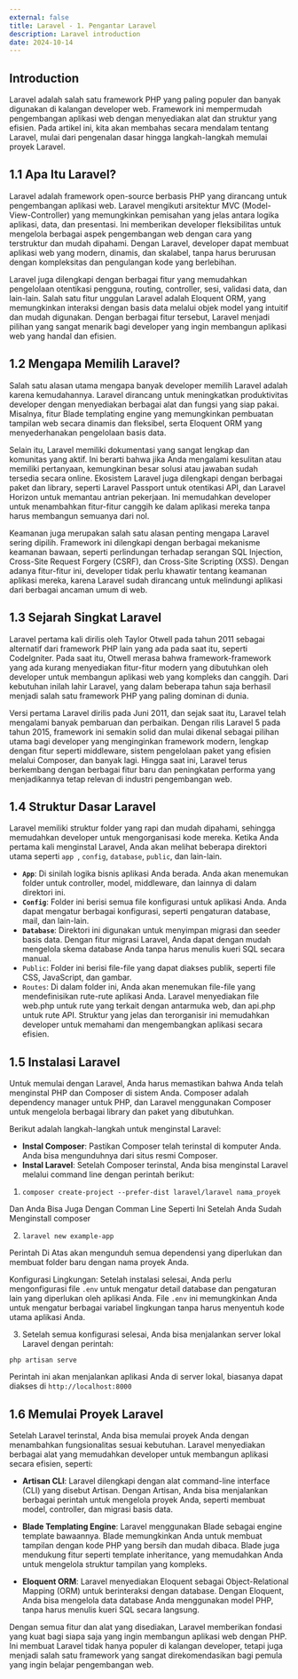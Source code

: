 ```yaml
---
external: false
title: Laravel - 1. Pengantar Laravel
description: Laravel introduction
date: 2024-10-14
---
```


## Introduction

Laravel adalah salah satu framework PHP yang paling populer dan banyak digunakan di kalangan developer web. Framework ini mempermudah pengembangan aplikasi web dengan menyediakan alat dan struktur yang efisien. Pada artikel ini, kita akan membahas secara mendalam tentang Laravel, mulai dari pengenalan dasar hingga langkah-langkah memulai proyek Laravel.

## 1.1 Apa Itu Laravel?

Laravel adalah framework open-source berbasis PHP yang dirancang untuk pengembangan aplikasi web. Laravel mengikuti arsitektur MVC (Model-View-Controller) yang memungkinkan pemisahan yang jelas antara logika aplikasi, data, dan presentasi. Ini memberikan developer fleksibilitas untuk mengelola berbagai aspek pengembangan web dengan cara yang terstruktur dan mudah dipahami. Dengan Laravel, developer dapat membuat aplikasi web yang modern, dinamis, dan skalabel, tanpa harus berurusan dengan kompleksitas dan pengulangan kode yang berlebihan.

Laravel juga dilengkapi dengan berbagai fitur yang memudahkan pengelolaan otentikasi pengguna, routing, controller, sesi, validasi data, dan lain-lain. Salah satu fitur unggulan Laravel adalah Eloquent ORM, yang memungkinkan interaksi dengan basis data melalui objek model yang intuitif dan mudah digunakan. Dengan berbagai fitur tersebut, Laravel menjadi pilihan yang sangat menarik bagi developer yang ingin membangun aplikasi web yang handal dan efisien.

## 1.2 Mengapa Memilih Laravel?

Salah satu alasan utama mengapa banyak developer memilih Laravel adalah karena kemudahannya. Laravel dirancang untuk meningkatkan produktivitas developer dengan menyediakan berbagai alat dan fungsi yang siap pakai. Misalnya, fitur Blade templating engine yang memungkinkan pembuatan tampilan web secara dinamis dan fleksibel, serta Eloquent ORM yang menyederhanakan pengelolaan basis data.

Selain itu, Laravel memiliki dokumentasi yang sangat lengkap dan komunitas yang aktif. Ini berarti bahwa jika Anda mengalami kesulitan atau memiliki pertanyaan, kemungkinan besar solusi atau jawaban sudah tersedia secara online. Ekosistem Laravel juga dilengkapi dengan berbagai paket dan library, seperti Laravel Passport untuk otentikasi API, dan Laravel Horizon untuk memantau antrian pekerjaan. Ini memudahkan developer untuk menambahkan fitur-fitur canggih ke dalam aplikasi mereka tanpa harus membangun semuanya dari nol.

Keamanan juga merupakan salah satu alasan penting mengapa Laravel sering dipilih. Framework ini dilengkapi dengan berbagai mekanisme keamanan bawaan, seperti perlindungan terhadap serangan SQL Injection, Cross-Site Request Forgery (CSRF), dan Cross-Site Scripting (XSS). Dengan adanya fitur-fitur ini, developer tidak perlu khawatir tentang keamanan aplikasi mereka, karena Laravel sudah dirancang untuk melindungi aplikasi dari berbagai ancaman umum di web.

## 1.3 Sejarah Singkat Laravel

Laravel pertama kali dirilis oleh Taylor Otwell pada tahun 2011 sebagai alternatif dari framework PHP lain yang ada pada saat itu, seperti CodeIgniter. Pada saat itu, Otwell merasa bahwa framework-framework yang ada kurang menyediakan fitur-fitur modern yang dibutuhkan oleh developer untuk membangun aplikasi web yang kompleks dan canggih. Dari kebutuhan inilah lahir Laravel, yang dalam beberapa tahun saja berhasil menjadi salah satu framework PHP yang paling dominan di dunia.

Versi pertama Laravel dirilis pada Juni 2011, dan sejak saat itu, Laravel telah mengalami banyak pembaruan dan perbaikan. Dengan rilis Laravel 5 pada tahun 2015, framework ini semakin solid dan mulai dikenal sebagai pilihan utama bagi developer yang menginginkan framework modern, lengkap dengan fitur seperti middleware, sistem pengelolaan paket yang efisien melalui Composer, dan banyak lagi. Hingga saat ini, Laravel terus berkembang dengan berbagai fitur baru dan peningkatan performa yang menjadikannya tetap relevan di industri pengembangan web.

## 1.4 Struktur Dasar Laravel

Laravel memiliki struktur folder yang rapi dan mudah dipahami, sehingga memudahkan developer untuk mengorganisasi kode mereka. Ketika Anda pertama kali menginstal Laravel, Anda akan melihat beberapa direktori utama seperti ``app ``, ``config``, ``database``, ``public``, dan lain-lain.

- **``App``**: Di sinilah logika bisnis aplikasi Anda berada. Anda akan menemukan folder untuk controller, model, middleware, dan lainnya di dalam direktori ini.
- **``Config``**: Folder ini berisi semua file konfigurasi untuk aplikasi Anda. Anda dapat mengatur berbagai konfigurasi, seperti pengaturan database, mail, dan lain-lain.
- **``Database``**: Direktori ini digunakan untuk menyimpan migrasi dan seeder basis data. Dengan fitur migrasi Laravel, Anda dapat dengan mudah mengelola skema database Anda tanpa harus menulis kueri SQL secara manual.
- ``Public``: Folder ini berisi file-file yang dapat diakses publik, seperti file CSS, JavaScript, dan gambar.
- ``Routes``: Di dalam folder ini, Anda akan menemukan file-file yang mendefinisikan rute-rute aplikasi Anda. Laravel menyediakan file web.php untuk rute yang terkait dengan antarmuka web, dan api.php untuk rute API.
Struktur yang jelas dan terorganisir ini memudahkan developer untuk memahami dan mengembangkan aplikasi secara efisien.

## 1.5 Instalasi Laravel

Untuk memulai dengan Laravel, Anda harus memastikan bahwa Anda telah menginstal PHP dan Composer di sistem Anda. Composer adalah dependency manager untuk PHP, dan Laravel menggunakan Composer untuk mengelola berbagai library dan paket yang dibutuhkan.

Berikut adalah langkah-langkah untuk menginstal Laravel:

- **Instal Composer**: Pastikan Composer telah terinstal di komputer Anda. Anda bisa mengunduhnya dari situs resmi Composer.
- **Instal Laravel**: Setelah Composer terinstal, Anda bisa menginstal Laravel melalui command line dengan perintah berikut:

1. ``composer create-project --prefer-dist laravel/laravel nama_proyek``

Dan Anda Bisa Juga Dengan Comman Line Seperti Ini Setelah Anda Sudah Menginstall composer

2. ``laravel new example-app``

Perintah Di Atas akan mengunduh semua dependensi yang diperlukan dan membuat folder baru dengan nama proyek Anda.

Konfigurasi Lingkungan: Setelah instalasi selesai, Anda perlu mengonfigurasi file ``.env`` untuk mengatur detail database dan pengaturan lain yang diperlukan oleh aplikasi Anda. File ``.env`` ini memungkinkan Anda untuk mengatur berbagai variabel lingkungan tanpa harus menyentuh kode utama aplikasi Anda.

3. Setelah semua konfigurasi selesai, Anda bisa menjalankan server lokal Laravel dengan perintah:

``php artisan serve``

Perintah ini akan menjalankan aplikasi Anda di server lokal, biasanya dapat diakses di ``http://localhost:8000``

## 1.6 Memulai Proyek Laravel

Setelah Laravel terinstal, Anda bisa memulai proyek Anda dengan menambahkan fungsionalitas sesuai kebutuhan. Laravel menyediakan berbagai alat yang memudahkan developer untuk membangun aplikasi secara efisien, seperti:

- **Artisan CLI**: Laravel dilengkapi dengan alat command-line interface (CLI) yang disebut Artisan. Dengan Artisan, Anda bisa menjalankan berbagai perintah untuk mengelola proyek Anda, seperti membuat model, controller, dan migrasi basis data.

- **Blade Templating Engine**: Laravel menggunakan Blade sebagai engine template bawaannya. Blade memungkinkan Anda untuk membuat tampilan dengan kode PHP yang bersih dan mudah dibaca. Blade juga mendukung fitur seperti template inheritance, yang memudahkan Anda untuk mengelola struktur tampilan yang kompleks.

- **Eloquent ORM**: Laravel menyediakan Eloquent sebagai Object-Relational Mapping (ORM) untuk berinteraksi dengan database. Dengan Eloquent, Anda bisa mengelola data database Anda menggunakan model PHP, tanpa harus menulis kueri SQL secara langsung.

Dengan semua fitur dan alat yang disediakan, Laravel memberikan fondasi yang kuat bagi siapa saja yang ingin membangun aplikasi web dengan PHP. Ini membuat Laravel tidak hanya populer di kalangan developer, tetapi juga menjadi salah satu framework yang sangat direkomendasikan bagi pemula yang ingin belajar pengembangan web.



